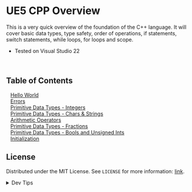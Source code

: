 # UE5 CPP Overview


<!-- OVERVIEW -->
This is a very quick overview of the foundation of the C++ language. It will cover basic data types, type safety, order of operations, if statements, switch statements, while loops, for loops and scope.

* Tested on Visual Studio 22

<br>

<!-- TOC -->
## Table of Contents

<kbd></kbd> &nbsp;&nbsp; [Hello World](hello-world/README.md#user-content-hello-world) <br>
<kbd></kbd> &nbsp;&nbsp; [Errors](errors/README.md#user-content-errors) <br>
<kbd></kbd> &nbsp;&nbsp; [Primitive Data Types - Integers](integers/README.md#user-content-primitive-data-types---integers) <br>
<kbd></kbd> &nbsp;&nbsp; [Primitive Data Types - Chars & Strings](strings/README.md#user-content-primitive-data-types---chars--strings) <br>
<kbd></kbd> &nbsp;&nbsp; [Arithmetic Operators](operators/README.md#user-content-arithmetic-operators) <br>
<kbd></kbd> &nbsp;&nbsp; [Primitive Data Types - Fractions](fractions/README.md#user-content-primitive-data-types---fractions) <br>
<kbd></kbd> &nbsp;&nbsp; [Primitive Data Types - Bools and Unsigned Ints](bools/README.md#user-content-primitive-data-types---bools-and-unsigned-ints) <br>
<kbd></kbd> &nbsp;&nbsp; [Initialization](init/README.md#user-content-initialization) <br>

<!-- LICENSE -->
## License
Distributed under the MIT License. See `LICENSE` for more information: [link](LICENSE).

</details>
<details><summary>Dev Tips</summary>
make git m="add commit message"
</details>
